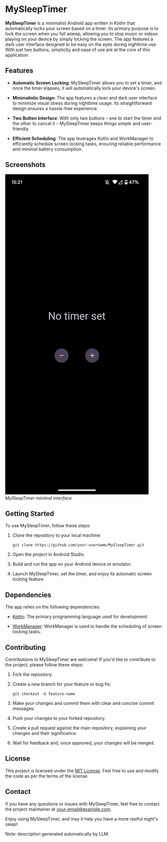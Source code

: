 # MySleepTimer

**MySleepTimer** is a minimalist Android app written in Kotlin that automatically locks your screen based on a timer. Its primary purpose is to lock the screen when you fall asleep, allowing you to stop music or videos playing on your device by simply locking the screen. The app features a dark user interface designed to be easy on the eyes during nighttime use. With just two buttons, simplicity and ease of use are at the core of this application.

## Features

- **Automatic Screen Locking**: MySleepTimer allows you to set a timer, and once the timer elapses, it will automatically lock your device's screen.

- **Minimalistic Design**: The app features a clean and dark user interface to minimize visual stress during nighttime usage. Its straightforward design ensures a hassle-free experience.

- **Two Button Interface**: With only two buttons – one to start the timer and the other to cancel it – MySleepTimer keeps things simple and user-friendly.

- **Efficient Scheduling**: The app leverages Kotlin and WorkManager to efficiently schedule screen locking tasks, ensuring reliable performance and minimal battery consumption.

## Screenshots

![Screenshot 1](/screenshots/MainActivity.png)
*MySleepTimer minimal interface*

## Getting Started

To use MySleepTimer, follow these steps:

1. Clone the repository to your local machine:

   ```
   git clone https://github.com/your-username/MySleepTimer.git
   ```

2. Open the project in Android Studio.

3. Build and run the app on your Android device or emulator.

4. Launch MySleepTimer, set the timer, and enjoy its automatic screen locking feature.

## Dependencies

The app relies on the following dependencies:

- [Kotlin](https://kotlinlang.org/): The primary programming language used for development.

- [WorkManager](https://developer.android.com/jetpack/androidx/releases/work): WorkManager is used to handle the scheduling of screen locking tasks.

## Contributing

Contributions to MySleepTimer are welcome! If you'd like to contribute to the project, please follow these steps:

1. Fork the repository.

2. Create a new branch for your feature or bug fix: 

   ```
   git checkout -b feature-name
   ```

3. Make your changes and commit them with clear and concise commit messages.

4. Push your changes to your forked repository.

5. Create a pull request against the main repository, explaining your changes and their significance.

6. Wait for feedback and, once approved, your changes will be merged.

## License

This project is licensed under the [MIT License](LICENSE). Feel free to use and modify the code as per the terms of the license.

## Contact

If you have any questions or issues with MySleepTimer, feel free to contact the project maintainer at [your-email@example.com](mailto:your-email@example.com).

Enjoy using MySleepTimer, and may it help you have a more restful night's sleep!

Note: description generated automatically by LLM.
